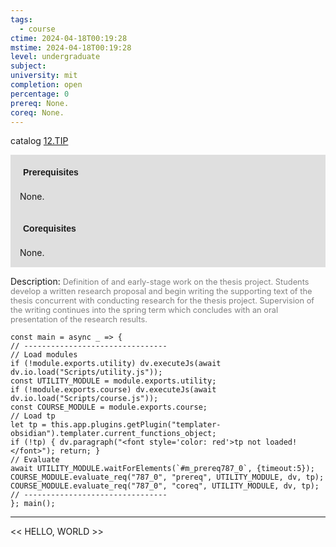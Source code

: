 ```yaml
---
tags:
  - course
ctime: 2024-04-18T00:19:28
mstime: 2024-04-18T00:19:28
level: undergraduate
subject: 
university: mit
completion: open
percentage: 0
prereq: None.
coreq: None.
---
```


catalog [12.TIP](http://student.mit.edu/catalog/m12a.html#12.TIP)

<span style="display: block; padding: 15px; background-color: rgb(100, 100, 100, 0.2);"><font id="m_prereq787_0" style="display: block; font-family: Arial, sans-serif; font-weight: bold; padding: 5px">Prerequisites</font><br><span id="prereq787_0">None.</span></span>
<span style="display: block; padding: 15px; background-color: rgb(100, 100, 100, 0.2);"><font id="m_coreq787_0" style="display: block; font-family: Arial, sans-serif; font-weight: bold; padding: 5px">Corequisites</font><br><span id="coreq787_0">None.</span></span>

<font style="">Description:</font>
<font style="color: grey; font-size: 0.8rem;">Definition of and early-stage work on the thesis project. Students develop a written research proposal and begin writing the supporting text of the thesis concurrent with conducting research for the thesis project. Supervision of the writing continues into the spring term which concludes with an oral presentation of the research results.</font>

```dataviewjs
const main = async _ => {
// --------------------------------
// Load modules
if (!module.exports.utility) dv.executeJs(await dv.io.load("Scripts/utility.js"));
const UTILITY_MODULE = module.exports.utility;
if (!module.exports.course) dv.executeJs(await dv.io.load("Scripts/course.js"));
const COURSE_MODULE = module.exports.course;
// Load tp
let tp = this.app.plugins.getPlugin("templater-obsidian").templater.current_functions_object;
if (!tp) { dv.paragraph("<font style='color: red'>tp not loaded!</font>"); return; }
// Evaluate
await UTILITY_MODULE.waitForElements(`#m_prereq787_0`, {timeout:5});
COURSE_MODULE.evaluate_req("787_0", "prereq", UTILITY_MODULE, dv, tp);
COURSE_MODULE.evaluate_req("787_0", "coreq", UTILITY_MODULE, dv, tp);
// --------------------------------
}; main();
```

---

<< HELLO, WORLD >>
